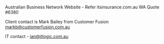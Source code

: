 Australian Business Network Website - Refer itsinsurance.com.au
WA Quote #6380

Client contact is Mark Bailey from Customer Fusion
markb@customerfusion.com.au

IT contact - ian@itlogic.com.au
